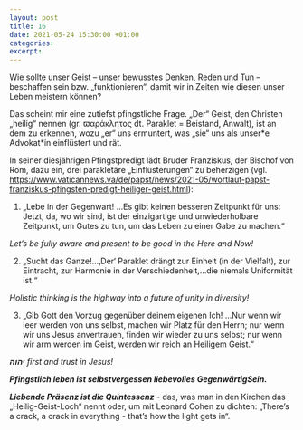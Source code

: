 ```yaml
---
layout: post
title: 16
date: 2021-05-24 15:30:00 +01:00
categories: 
excerpt: 
---
```


Wie sollte unser Geist – unser bewusstes Denken, Reden und Tun – beschaffen sein bzw. „funktionieren“, damit wir in Zeiten wie diesen unser Leben meistern können?

Das scheint mir eine zutiefst pfingstliche Frage. „Der“ Geist, den Christen „heilig“ nennen (gr. ϖαράκλητος dt. Paraklet = Beistand, Anwalt), ist an dem zu erkennen, wozu „er“ uns ermuntert, was „sie“ uns als unser\*e Advokat\*in einflüstert und rät.

In seiner diesjährigen Pfingstpredigt lädt Bruder Franziskus, der Bischof von Rom, dazu ein, drei parakletäre „Einflüsterungen“ zu beherzigen (vgl. <https://www.vaticannews.va/de/papst/news/2021-05/wortlaut-papst-franziskus-pfingsten-predigt-heiliger-geist.html>):

1) „Lebe in der Gegenwart! ...Es gibt keinen besseren Zeitpunkt für uns: Jetzt, da, wo wir sind, ist der einzigartige und unwiederholbare Zeitpunkt, um Gutes zu tun, um das Leben zu einer Gabe zu machen.“

*Let’s be fully aware and present to be good in the Here and Now!*

2) „Sucht das Ganze!…‚Der‘ Paraklet drängt zur Einheit (in der Vielfalt), zur Eintracht, zur Harmonie in der Verschiedenheit,…die niemals Uniformität ist.“

*Holistic thinking is the highway into a future of unity in diversity!*

3) „Gib Gott den Vorzug gegenüber deinem eigenen Ich! ...Nur wenn wir leer werden von uns selbst, machen wir Platz für den Herrn; nur wenn wir uns Jesus anvertrauen, finden wir wieder zu uns selbst; nur wenn wir arm werden im Geist, werden wir reich an Heiligem Geist.“

*__יהוה__ first and trust in Jesus!*

__*Pfingstlich leben ist selbstvergessen liebevolles GegenwärtigSein.*__

__*Liebende Präsenz ist die Quintessenz*__ - das, was man in den Kirchen das „Heilig-Geist-Loch“ nennt oder, um mit Leonard Cohen zu dichten: „There’s a crack, a crack in everything - that’s how the light gets in“.
